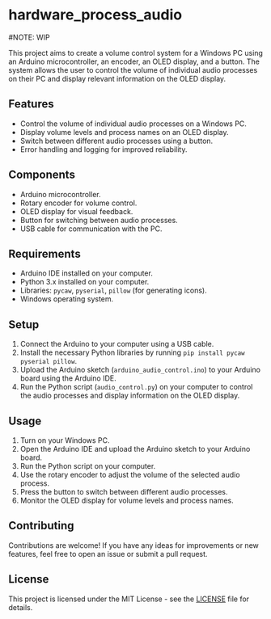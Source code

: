# hardware_process_audio

#NOTE: WIP

This project aims to create a volume control system for a Windows PC using an Arduino microcontroller, an encoder, an OLED display, and a button. The system allows the user to control the volume of individual audio processes on their PC and display relevant information on the OLED display.

## Features

- Control the volume of individual audio processes on a Windows PC.
- Display volume levels and process names on an OLED display.
- Switch between different audio processes using a button.
- Error handling and logging for improved reliability.

## Components

- Arduino microcontroller.
- Rotary encoder for volume control.
- OLED display for visual feedback.
- Button for switching between audio processes.
- USB cable for communication with the PC.

## Requirements

- Arduino IDE installed on your computer.
- Python 3.x installed on your computer.
- Libraries: `pycaw`, `pyserial`, `pillow` (for generating icons).
- Windows operating system.

## Setup

1. Connect the Arduino to your computer using a USB cable.
2. Install the necessary Python libraries by running `pip install pycaw pyserial pillow`.
3. Upload the Arduino sketch (`arduino_audio_control.ino`) to your Arduino board using the Arduino IDE.
4. Run the Python script (`audio_control.py`) on your computer to control the audio processes and display information on the OLED display.

## Usage

1. Turn on your Windows PC.
2. Open the Arduino IDE and upload the Arduino sketch to your Arduino board.
3. Run the Python script on your computer.
4. Use the rotary encoder to adjust the volume of the selected audio process.
5. Press the button to switch between different audio processes.
6. Monitor the OLED display for volume levels and process names.

## Contributing

Contributions are welcome! If you have any ideas for improvements or new features, feel free to open an issue or submit a pull request.

## License

This project is licensed under the MIT License - see the [LICENSE](LICENSE) file for details.
